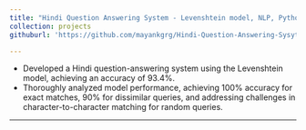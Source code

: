 ```yaml
---
title: "Hindi Question Answering System - Levenshtein model, NLP, Python"
collection: projects
githuburl: 'https://github.com/mayankgrg/Hindi-Question-Answering-Sysytem'

---
```

* Developed a Hindi question-answering system using the Levenshtein model, achieving an accuracy of 93.4%.<br>
* Thoroughly analyzed model performance, achieving 100% accuracy for exact matches, 90% for dissimilar queries, and addressing challenges in character-to-character matching for random queries.

---
